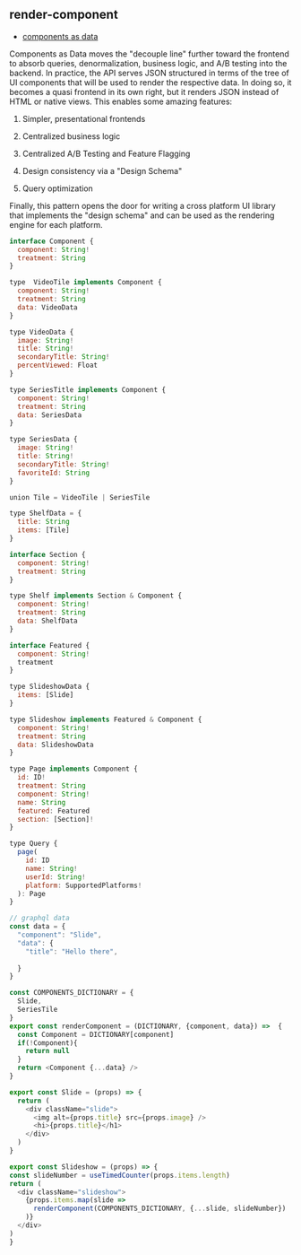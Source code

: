 ## render-component

- [components as data](https://www.youtube.com/watch?time_continue=2046&v=4cEJ-1rXqMg)

Components as Data moves the "decouple line" further toward the frontend to absorb queries, denormalization, business logic, and A/B testing into the backend. In practice, the API serves JSON structured in terms of the tree of UI components that will be used to render the respective data. In doing so, it becomes a quasi frontend in its own right, but it renders JSON instead of HTML or native views. This enables some amazing features:

1. Simpler, presentational frontends

2. Centralized business logic

3. Centralized A/B Testing and Feature Flagging

4. Design consistency via a "Design Schema"

5. Query optimization

Finally, this pattern opens the door for writing a cross platform UI library that implements the "design schema" and can be used as the rendering engine for each platform.


```javascript
interface Component {
  component: String!
  treatment: String
}

type  VideoTile implements Component {
  component: String!
  treatment: String
  data: VideoData
}

type VideoData {
  image: String!
  title: String!
  secondaryTitle: String!
  percentViewed: Float
}

type SeriesTitle implements Component {
  component: String!
  treatment: String
  data: SeriesData
}

type SeriesData {
  image: String!
  title: String!
  secondaryTitle: String!
  favoriteId: String
}

union Tile = VideoTile | SeriesTile

type ShelfData = {
  title: String
  items: [Tile]
}

interface Section {
  component: String!
  treatment: String
}

type Shelf implements Section & Component {
  component: String!
  treatment: String
  data: ShelfData
}

interface Featured {
  component: String!
  treatment
}

type SlideshowData {
  items: [Slide]
}

type Slideshow implements Featured & Component {
  component: String!
  treatment: String
  data: SlideshowData
}

type Page implements Component {
  id: ID!
  treatment: String
  component: String!
  name: String
  featured: Featured
  section: [Section]!
}

type Query {
  page(
    id: ID
    name: String!
    userId: String!
    platform: SupportedPlatforms!
  ): Page
}

// graphql data
const data = {
  "component": "Slide", 
  "data": {
    "title": "Hello there",
    
  }
}

const COMPONENTS_DICTIONARY = {
  Slide,
  SeriesTile
}
export const renderComponent = (DICTIONARY, {component, data}) =>  {
  const Component = DICTIONARY[component]
  if(!Component){
    return null
  }
  return <Component {...data} />
} 

export const Slide = (props) => {
  return (
    <div className="slide">
      <img alt={props.title} src={props.image} />
      <hi>{props.title}</h1>
    </div>
  )
}

export const Slideshow = (props) => {
const slideNumber = useTimedCounter(props.items.length)
return (
  <div className="slideshow">
    {props.items.map(slide => 
      renderComponent(COMPONENTS_DICTIONARY, {...slide, slideNumber})
    )}
  </div>
)
}
```
